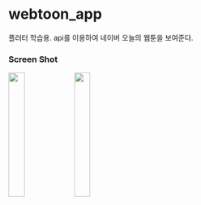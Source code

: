 # webtoon_app
플러터 학습용. api를 이용하여 네이버 오늘의 웹툰을 보여준다.

### Screen Shot
<img src="https://github.com/byldh124/webtoon_app_flutter/assets/78577050/601b2a80-5419-4f97-8ffa-eb94a3e4a31d" width="25%">
<img src="https://github.com/byldh124/webtoon_app_flutter/assets/78577050/3f3023e2-c105-46a1-8f33-6de579c0b869" width="25%">
